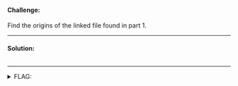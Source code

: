 #### Challenge:

Find the origins of the linked file found in part 1.

---

#### Solution:

```bash
```

---

<details><summary>FLAG:</summary>

```
utflag{r3v3rs3d_t0_0r1g1nal}
```

</details>
<br/>
